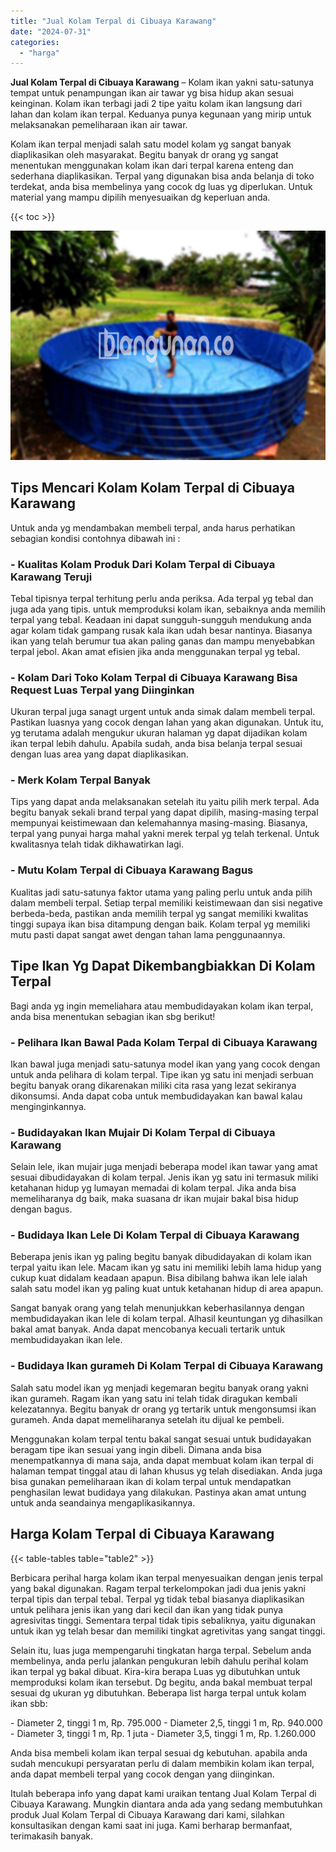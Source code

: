 ```yaml
---
title: "Jual Kolam Terpal di Cibuaya Karawang"
date: "2024-07-31"
categories: 
  - "harga"
---
```


**Jual Kolam Terpal di Cibuaya Karawang** – Kolam ikan yakni satu-satunya tempat untuk penampungan ikan air tawar yg bisa hidup akan sesuai keinginan. Kolam ikan terbagi jadi 2 tipe yaitu kolam ikan langsung dari lahan dan kolam ikan terpal. Keduanya punya kegunaan yang mirip untuk melaksanakan pemeliharaan ikan air tawar.

Kolam ikan terpal menjadi salah satu model kolam yg sangat banyak diaplikasikan oleh masyarakat. Begitu banyak dr orang yg sangat menentukan menggunakan kolam ikan dari terpal karena enteng dan sederhana diaplikasikan. Terpal yang digunakan bisa anda belanja di toko terdekat, anda bisa membelinya yang cocok dg luas yg diperlukan. Untuk material yang mampu dipilih menyesuaikan dg keperluan anda.

{{< toc >}}

![Jual Kolam Terpal di Cibuaya Karawang](/images/jual-kolam-terpal-40.png)

## Tips Mencari Kolam Kolam Terpal di Cibuaya Karawang

Untuk anda yg mendambakan membeli terpal, anda harus perhatikan sebagian kondisi contohnya dibawah ini :

### \- Kualitas Kolam Produk Dari Kolam Terpal di Cibuaya Karawang Teruji

Tebal tipisnya terpal terhitung perlu anda periksa. Ada terpal yg tebal dan juga ada yang tipis. untuk memproduksi kolam ikan, sebaiknya anda memilih terpal yang tebal. Keadaan ini dapat sungguh-sungguh mendukung anda agar kolam tidak gampang rusak kala ikan udah besar nantinya. Biasanya ikan yang telah berumur tua akan paling ganas dan mampu menyebabkan terpal jebol. Akan amat efisien jika anda menggunakan terpal yg tebal.

### \- Kolam Dari Toko Kolam Terpal di Cibuaya Karawang Bisa Request Luas Terpal yang Diinginkan

Ukuran terpal juga sanagt urgent untuk anda simak dalam membeli terpal. Pastikan luasnya yang cocok dengan lahan yang akan digunakan. Untuk itu, yg terutama adalah mengukur ukuran halaman yg dapat dijadikan kolam ikan terpal lebih dahulu. Apabila sudah, anda bisa belanja terpal sesuai dengan luas area yang dapat diaplikasikan.

### \- Merk Kolam Terpal Banyak

Tips yang dapat anda melaksanakan setelah itu yaitu pilih merk terpal. Ada begitu banyak sekali brand terpal yang dapat dipilih, masing-masing terpal mempunyai keistimewaan dan kelemahannya masing-masing. Biasanya, terpal yang punyai harga mahal yakni merek terpal yg telah terkenal. Untuk kwalitasnya telah tidak dikhawatirkan lagi.

### \- Mutu Kolam Terpal di Cibuaya Karawang Bagus

Kualitas jadi satu-satunya faktor utama yang paling perlu untuk anda pilih dalam membeli terpal. Setiap terpal memiliki keistimewaan dan sisi negative berbeda-beda, pastikan anda memilih terpal yg sangat memiliki kwalitas tinggi supaya ikan bisa ditampung dengan baik. Kolam terpal yg memiliki mutu pasti dapat sangat awet dengan tahan lama penggunaannya.

## Tipe Ikan Yg Dapat Dikembangbiakkan Di Kolam Terpal

Bagi anda yg ingin memeliahara atau membudidayakan kolam ikan terpal, anda bisa menentukan sebagian ikan sbg berikut!

### \- Pelihara Ikan Bawal Pada Kolam Terpal di Cibuaya Karawang

Ikan bawal juga menjadi satu-satunya model ikan yang yang cocok dengan untuk anda pelihara di kolam terpal. Tipe ikan yg satu ini menjadi serbuan begitu banyak orang dikarenakan miliki cita rasa yang lezat sekiranya dikonsumsi. Anda dapat coba untuk membudidayakan kan bawal kalau menginginkannya.

### \- Budidayakan Ikan Mujair Di Kolam Terpal di Cibuaya Karawang

Selain lele, ikan mujair juga menjadi beberapa model ikan tawar yang amat sesuai dibudidayakan di kolam terpal. Jenis ikan yg satu ini termasuk miliki ketahanan hidup yg lumayan memadai di kolam terpal. Jika anda bisa memeliharanya dg baik, maka suasana dr ikan mujair bakal bisa hidup dengan bagus.

### \- Budidaya Ikan Lele Di Kolam Terpal di Cibuaya Karawang

Beberapa jenis ikan yg paling begitu banyak dibudidayakan di kolam ikan terpal yaitu ikan lele. Macam ikan yg satu ini memiliki lebih lama hidup yang cukup kuat didalam keadaan apapun. Bisa dibilang bahwa ikan lele ialah salah satu model ikan yg paling kuat untuk ketahanan hidup di area apapun.

Sangat banyak orang yang telah menunjukkan keberhasilannya dengan membudidayakan ikan lele di kolam terpal. Alhasil keuntungan yg dihasilkan bakal amat banyak. Anda dapat mencobanya kecuali tertarik untuk membudidayakan ikan lele.

### \- Budidaya Ikan gurameh Di Kolam Terpal di Cibuaya Karawang

Salah satu model ikan yg menjadi kegemaran begitu banyak orang yakni ikan gurameh. Ragam ikan yang satu ini telah tidak diragukan kembali kelezatannya. Begitu banyak dr orang yg tertarik untuk mengonsumsi ikan gurameh. Anda dapat memeliharanya setelah itu dijual ke pembeli.

Menggunakan kolam terpal tentu bakal sangat sesuai untuk budidayakan beragam tipe ikan sesuai yang ingin dibeli. Dimana anda bisa menempatkannya di mana saja, anda dapat membuat kolam ikan terpal di halaman tempat tinggal atau di lahan khusus yg telah disediakan. Anda juga bisa gunakan pemeliharaan ikan di kolam terpal untuk mendapatkan penghasilan lewat budidaya yang dilakukan. Pastinya akan amat untung untuk anda seandainya mengaplikasikannya.

## Harga Kolam Terpal di Cibuaya Karawang

{{< table-tables table="table2" >}}

Berbicara perihal harga kolam ikan terpal menyesuaikan dengan jenis terpal yang bakal digunakan. Ragam terpal terkelompokan jadi dua jenis yakni terpal tipis dan terpal tebal. Terpal yg tidak tebal biasanya diaplikasikan untuk pelihara jenis ikan yang dari kecil dan ikan yang tidak punya agresivitas tinggi. Sementara terpal tidak tipis sebaliknya, yaitu digunakan untuk ikan yg telah besar dan memiliki tingkat agretivitas yang sangat tinggi.

Selain itu, luas juga mempengaruhi tingkatan harga terpal. Sebelum anda membelinya, anda perlu jalankan pengukuran lebih dahulu perihal kolam ikan terpal yg bakal dibuat. Kira-kira berapa Luas yg dibutuhkan untuk memproduksi kolam ikan tersebut. Dg begitu, anda bakal membuat terpal sesuai dg ukuran yg dibutuhkan. Beberapa list harga terpal untuk kolam ikan sbb:

\- Diameter 2, tinggi 1 m, Rp. 795.000 - Diameter 2,5, tinggi 1 m, Rp. 940.000 - Diameter 3, tinggi 1 m, Rp. 1 juta - Diameter 3,5, tinggi 1 m, Rp. 1.260.000

Anda bisa membeli kolam ikan terpal sesuai dg kebutuhan. apabila anda sudah mencukupi persyaratan perlu di dalam membikin kolam ikan terpal, anda dapat membeli terpal yang cocok dengan yang diinginkan.

Itulah beberapa info yang dapat kami uraikan tentang Jual Kolam Terpal di Cibuaya Karawang. Mungkin diantara anda ada yang sedang membutuhkan produk Jual Kolam Terpal di Cibuaya Karawang dari kami, silahkan konsultasikan dengan kami saat ini juga. Kami berharap bermanfaat, terimakasih banyak.
